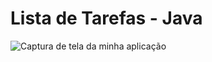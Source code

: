 <h1>Lista de Tarefas - Java</h1>

<!-- Captura de tela -->
<img src="print01.png" alt="Captura de tela da minha aplicação">
